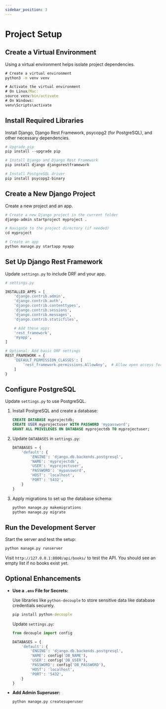 ```yaml
---
sidebar_position: 3
---
```


# Project Setup

## Create a Virtual Environment

Using a virtual environment helps isolate project dependencies.

```cmd
# Create a virtual environment
python3 -m venv venv

# Activate the virtual environment
# On Linux/Mac:
source venv/bin/activate
# On Windows:
venv\Scripts\activate
```

## Install Required Libraries

Install Django, Django Rest Framework, psycopg2 (for PostgreSQL), and other necessary dependencies.

```python
# Upgrade pip
pip install --upgrade pip

# Install Django and Django Rest Framework
pip install django djangorestframework

# Install PostgreSQL driver
pip install psycopg2-binary
```

## Create a New Django Project

Create a new project and an app.

```python
# Create a new Django project in the current folder
django-admin startproject myproject .

# Navigate to the project directory (if needed)
cd myproject

# Create an app
python manage.py startapp myapp
```

## Set Up Django Rest Framework

Update `settings.py` to include DRF and your app.

```python
# settings.py

INSTALLED_APPS = [
    'django.contrib.admin',
    'django.contrib.auth',
    'django.contrib.contenttypes',
    'django.contrib.sessions',
    'django.contrib.messages',
    'django.contrib.staticfiles',

    # Add these apps
    'rest_framework',
    'myapp',
]

# Optional: Add basic DRF settings
REST_FRAMEWORK = {
    'DEFAULT_PERMISSION_CLASSES': [
        'rest_framework.permissions.AllowAny',  # Allow open access for now
    ]
}
```

## Configure PostgreSQL

Update `settings.py` to use PostgreSQL.

1.  Install PostgreSQL and create a database:

    ```sql
    CREATE DATABASE myprojectdb;
    CREATE USER myprojectuser WITH PASSWORD 'mypassword';
    GRANT ALL PRIVILEGES ON DATABASE myprojectdb TO myprojectuser;
    ```

2.  Update `DATABASES` in `settings.py`:

    ```python
    DATABASES = {
        'default': {
            'ENGINE': 'django.db.backends.postgresql',
            'NAME': 'myprojectdb',
            'USER': 'myprojectuser',
            'PASSWORD': 'mypassword',
            'HOST': 'localhost',
            'PORT': '5432',
        }
    }
    ```

3.  Apply migrations to set up the database schema:

    ```cmd
    python manage.py makemigrations
    python manage.py migrate
    ```

## Run the Development Server

Start the server and test the setup:

```python
python manage.py runserver
```

Visit `http://127.0.0.1:8000/api/books/` to test the API. You should see an empty list if no books exist yet.

## Optional Enhancements

- **Use a `.env` File for Secrets:**

  Use libraries like `python-decouple` to store sensitive data like database credentials securely.

  ```cmd
  pip install python-decouple
  ```

  Update `settings.py`:

  ```python
  from decouple import config

  DATABASES = {
      'default': {
          'ENGINE': 'django.db.backends.postgresql',
          'NAME': config('DB_NAME'),
          'USER': config('DB_USER'),
          'PASSWORD': config('DB_PASSWORD'),
          'HOST': 'localhost',
          'PORT': '5432',
      }
  }
  ```

- **Add Admin Superuser:**

  ```cmd
  python manage.py createsuperuser
  ```
